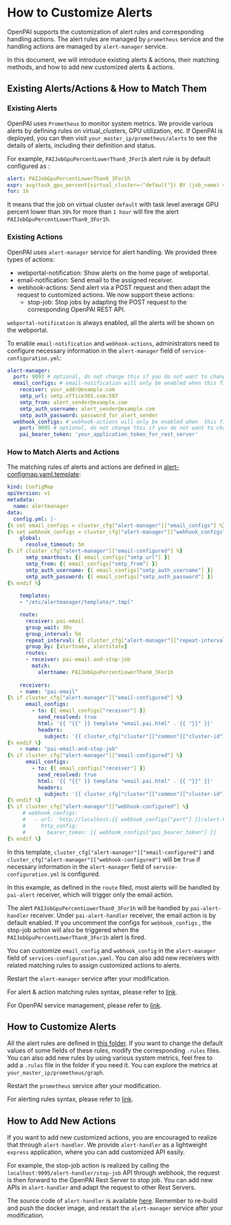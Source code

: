 # How to Customize Alerts

OpenPAI supports the customization of alert rules and corresponding handling actions.
The alert rules are managed by `prometheus` service and the handling actions are managed by `alert-manager` service.

In this document, we will introduce existing alerts & actions, their matching methods, and how to add new customized alerts & actions.

## Existing Alerts/Actions & How to Match Them 

### Existing Alerts

OpenPAI uses `Prometheus` to monitor system metrics.
We provide various alerts by defining rules on virtual_clusters, GPU utilization, etc.
If OpenPAI is deployed, you can then visit `your_master_ip/prometheus/alerts` to see the details of alerts, including their definition and status.

For example, `PAIJobGpuPercentLowerThan0_3For1h` alert rule is by default configured as :

``` yaml
alert: PAIJobGpuPercentLowerThan0_3For1h
expr: avg(task_gpu_percent{virtual_cluster=~"default"}) BY (job_name) < 0.3
for: 1h
```

It means that the job on virtual cluster `default` with task level average GPU percent lower than `30%` for more than `1 hour` will fire the alert `PAIJobGpuPercentLowerThan0_3For1h`.

### Existing Actions

OpenPAI uses `alert-manager` service for alert handling. We provided three types of actions: 

* webportal-notification: Show alerts on the home page of webportal.
* email-notification: Send email to the assigned receiver.
* webhook-actions: Send alert via a POST request and then adapt the request to customized actions. We now support these actions:
    - stop-job: Stop jobs by adapting the POST request to the corresponding OpenPAI REST API.

`webportal-notification` is always enabled, all the alerts will be shown on the webportal.

To enable `email-notification` and `webhook-actions`, administrators need to configure necessary information in the `alert-manager` field of `service-configuration.yml`: 

```yaml
alert-manager:
  port: 9093 # optional, do not change this if you do not want to change the port alert-manager is listening on
  email_configs: # email-notification will only be enabled when this field is not empty
    receiver: your_addr@example.com
    smtp_url: smtp.office365.com:587
    smtp_from: alert_sender@example.com
    smtp_auth_username: alert_sender@example.com
    smtp_auth_password: password_for_alert_sender
  webhook_configs: # webhook-actions will only be enabled when  this field is not empty
    port: 9095 # optional, do not change this if you do not want to change the port alert-handler is listening on
    pai_bearer_token: 'your_application_token_for_rest_server'
```

### How to Match Alerts and Actions

The matching rules of alerts and actions are defined in [alert-configmap.yaml.template](https://github.com/microsoft/pai/blob/master/src/alert-manager/deploy/alert-configmap.yaml.template):

``` yaml
kind: ConfigMap
apiVersion: v1
metadata:
  name: alertmanager
data:
  config.yml: |-
{% set email_configs = cluster_cfg["alert-manager"]["email_configs"] %}
{% set webhook_configs = cluster_cfg["alert-manager"]["webhook_configs"] %}
    global:
      resolve_timeout: 5m
{% if cluster_cfg["alert-manager"]["email-configured"] %}
      smtp_smarthost: {{ email_configs["smtp_url"] }}
      smtp_from: {{ email_configs["smtp_from"] }}
      smtp_auth_username: {{ email_configs["smtp_auth_username"] }}
      smtp_auth_password: {{ email_configs["smtp_auth_password"] }}
{% endif %}
    
    templates:
    - "/etc/alertmanager/template/*.tmpl"

    route:
      receiver: pai-email
      group_wait: 30s
      group_interval: 5m
      repeat_interval: {{ cluster_cfg["alert-manager"]["repeat-interval"] }}
      group_by: [alertname, alertstate]
      routes:
      - receiver: pai-email-and-stop-job
        match: 
          alertname: PAIJobGpuPercentLowerThan0_3For1h
    
    receivers:
    - name: "pai-email"
{% if cluster_cfg["alert-manager"]["email-configured"] %}
      email_configs:
        - to: {{ email_configs["receiver"] }}
          send_resolved: true
          html: '{{ "{{" }} template "email.pai.html" . {{ "}}" }}'
          headers:
            subject: '{{ cluster_cfg["cluster"]["common"]["cluster-id"] }}: {{ "{{" }} template "__subject" . {{ "}}" }}'
{% endif %}
    - name: "pai-email-and-stop-job"
{% if cluster_cfg["alert-manager"]["email-configured"] %}
      email_configs:
        - to: {{ email_configs["receiver"] }}
          send_resolved: true
          html: '{{ "{{" }} template "email.pai.html" . {{ "}}" }}'
          headers:
            subject: '{{ cluster_cfg["cluster"]["common"]["cluster-id"] }}: {{ "{{" }} template "__subject" . {{ "}}" }}'
{% endif %}
{% if cluster_cfg["alert-manager"]["webhook-configured"] %}
     # webhook_configs:
     #   - url: 'http://localhost:{{ webhook_configs["port"] }}/alert-handler/stop-job'
     #     http_config:
     #       bearer_token: {{ webhook_configs["pai_bearer_token"] }}
{% endif %}

```

In this template,
`cluster_cfg["alert-manager"]["email-configured"]` and `cluster_cfg["alert-manager"]["webhook-configured"]`
will be `True` if necessary information in the `alert-manager` field of `service-configuration.yml` is configured.

In this example, as defined in the `route` filed, most alerts will be handled by `pai-alert` receiver, which will trigger only the email action.

The alert `PAIJobGpuPercentLowerThan0_3For1h` will be handled by `pai-alert-handler` receiver. 
Under `pai-alert-handler` receiver, the email action is by default enabled.
If you uncomment the configs for `webhook_configs` , the stop-job action will also be triggered when the `PAIJobGpuPercentLowerThan0_3For1h` alert is fired.

You can customize `email_config` and `webhook_config` in the `alert-manager` field of `services-configuration.yaml`. 
You can also add new receivers with related matching rules to assign customized actions to alerts.

Restart the `alert-manager` service after your modification.

For alert & action matching rules syntax, please refer to [link](https://prometheus.io/docs/alerting/latest/configuration/).

For OpenPAI service management, please refer to [link](https://github.com/microsoft/pai/blob/master/docs/manual/cluster-admin/basic-management-operations.md).

## How to Customize Alerts

All the alert rules are defined in [this folder](https://github.com/microsoft/pai/blob/master/src/prometheus/deploy/alerting).
If you want to change the default values of some fields of these rules, modify the corresponding `.rules` files.
You can also add new rules by using various system metrics, feel free to add a `.rules` file in the folder if you need it.
You can explore the metrics at `your_master_ip/prometheus/graph`.

Restart the `prometheus` service after your modification. 

For alerting rules syntax, please refer to [link](https://prometheus.io/docs/prometheus/latest/configuration/alerting_rules/).

## How to Add New Actions

If you want to add new customized actions, you are encouraged to realize that through `alert-handler`.
We provide `alert-handler` as a lightweight `express` application, where you can add customized API easily.

For example, the stop-job action is realized by calling the `localhost:9095/alert-handler/stop-job` API through webhook, the request is then forward to the OpenPAI Rest Server to stop job. You can add new APIs in `alert-handler` and adapt the request to other Rest Servers.

The source code of `alert-handler` is available [here](https://github.com/microsoft/pai/blob/master/src/alert-manager/src).
Remember to re-build and push the docker image, and restart the `alert-manager` service after your modification.
